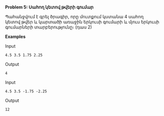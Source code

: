 **Problem 5: Սահող կետով թվերի գումար**

Պահանջվում է գրել ծրագիր, որը մուտքում կստանա 4 սահող կետով թվեր և կարտածի առաջին երկուսի գումարի և մյուս երկուսի գումարների տարբերությունը։ (դաս 2)

**Examples**

Input
```
4.5 3.5 1.75 2.25
```

Output
```
4
```

Input
```
4.5 3.5 -1.75 -2.25
```

Output
```
12
```
